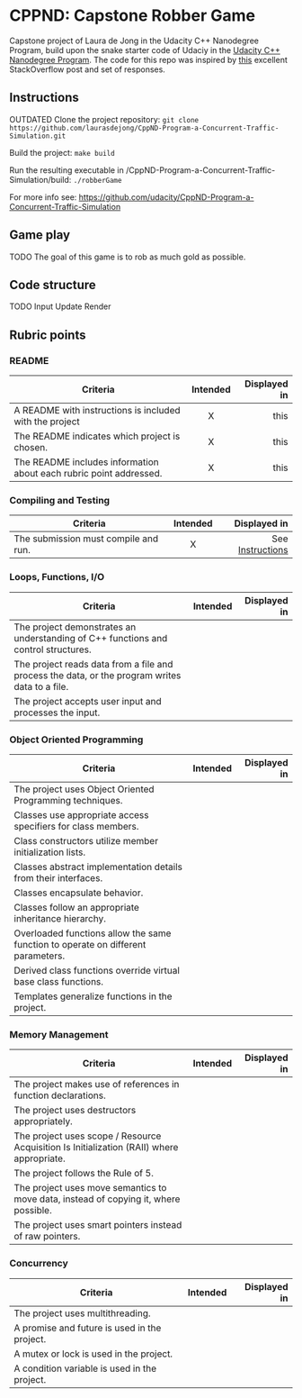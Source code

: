 # CPPND: Capstone Robber Game

Capstone project of Laura de Jong in the Udacity C++ Nanodegree Program, build upon the snake starter code of Udaciy in the [Udacity C++ Nanodegree Program](https://www.udacity.com/course/c-plus-plus-nanodegree--nd213). The code for this repo was inspired by [this](https://codereview.stackexchange.com/questions/212296/snake-game-in-c-with-sdl) excellent StackOverflow post and set of responses.


## Instructions

OUTDATED
Clone the project repository:
    ```git clone https://github.com/laurasdejong/CppND-Program-a-Concurrent-Traffic-Simulation.git```

Build the project: ```make build```

Run the resulting executable in <yourpath>/CppND-Program-a-Concurrent-Traffic-Simulation/build: ```./robberGame```

For more info see: https://github.com/udacity/CppND-Program-a-Concurrent-Traffic-Simulation

## Game play
TODO
The goal of this game is to rob as much gold as possible.

## Code structure
TODO
Input
Update
Render

## Rubric points

### README
| Criteria       |Intended| Displayed in  |
| ------------- |:---:| ---------------:|
| A README with instructions is included with the project|X|this |
| The README indicates which project is chosen.|X|this |
| The README includes information about each rubric point addressed.|X|this|
### Compiling and Testing
| Criteria       |Intended| Displayed in  |
| ------------- |:---:| ---------------:|
| The submission must compile and run.|X| See [Instructions](#instructions)|
### Loops, Functions, I/O
| Criteria       |Intended| Displayed in  |
| ------------- |:---:| ---------------:|
| The project demonstrates an understanding of C++ functions and control structures.| | |
| The project reads data from a file and process the data, or the program writes data to a file.| | |
| The project accepts user input and processes the input.| | |
### Object Oriented Programming
| Criteria       |Intended| Displayed in  |
| ------------- |:---:| ---------------:|
| The project uses Object Oriented Programming techniques.| | |
| Classes use appropriate access specifiers for class members.| | |
| Class constructors utilize member initialization lists.| | |
| Classes abstract implementation details from their interfaces.| | |
| Classes encapsulate behavior.| | |
| Classes follow an appropriate inheritance hierarchy.| | |
| Overloaded functions allow the same function to operate on different parameters.| | |
| Derived class functions override virtual base class functions.| | |
| Templates generalize functions in the project.| | |
### Memory Management
| Criteria       |Intended| Displayed in  |
| ------------- |:---:| ---------------:|
| The project makes use of references in function declarations.| | |
| The project uses destructors appropriately.| | |
| The project uses scope / Resource Acquisition Is Initialization (RAII) where appropriate.| | |
| The project follows the Rule of 5.| | |
| The project uses move semantics to move data, instead of copying it, where possible.| | |
| The project uses smart pointers instead of raw pointers.| | |
### Concurrency
| Criteria       |Intended| Displayed in  |
| ------------- |:---:| ---------------:|
| The project uses multithreading.| | |
| A promise and future is used in the project.| | |
| A mutex or lock is used in the project.| | |
| A condition variable is used in the project.| | |
